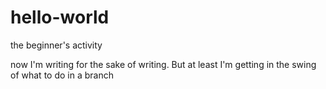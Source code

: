 # hello-world
the beginner's activity

now I'm writing for the sake of writing. But at least I'm getting in the swing of what to do in a branch
